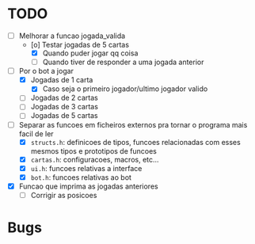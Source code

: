 # TODO
- [ ] Melhorar a funcao jogada_valida
    - [o] Testar jogadas de 5 cartas
        - [X] Quando puder jogar qq coisa
        - [ ] Quando tiver de responder a uma jogada anterior
- [ ] Por o bot a jogar
    - [X] Jogadas de 1 carta
        - [X] Caso seja o primeiro jogador/ultimo jogador valido
    - [ ] Jogadas de 2 cartas
    - [ ] Jogadas de 3 cartas
    - [ ] Jogadas de 5 cartas
- [ ] Separar as funcoes em ficheiros externos pra tornar o programa mais facil de ler
    - [X] `structs.h`: definicoes de tipos, funcoes relacionadas com esses mesmos tipos e prototipos de funcoes
    - [X] `cartas.h`: configuracoes, macros, etc...
    - [X] `ui.h`: funcoes relativas a interface
    - [X] `bot.h`: funcoes relativas ao bot
- [X] Funcao que imprima as jogadas anteriores
    - [ ] Corrigir as posicoes

# Bugs
